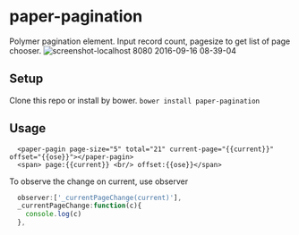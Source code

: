 # paper-pagination
Polymer pagination element. Input record count, pagesize to get list of page chooser.
![screenshot-localhost 8080 2016-09-16 08-39-04](https://cloud.githubusercontent.com/assets/2910175/18572865/2a8267ee-7be9-11e6-945c-b651b30e8218.png)

## Setup
Clone this repo or install by bower. `bower install paper-pagination`
## Usage
```
  <paper-pagin page-size="5" total="21" current-page="{{current}}" offset="{{ose}}"></paper-pagin>
  <span> page:{{current}} <br/> offset:{{ose}}</span>
```
To observe the change on current, use observer
```javascript
  observer:['_currentPageChange(current)'],
  _currentPageChange:function(c){
    console.log(c)
  },
```
